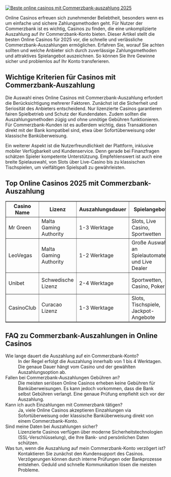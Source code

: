 [![Beste online casinos mit Commerzbank-auszahlung 2025](https://123-caf.pages.dev/gitsignup.png)](https://vrmoo.ru/Bt82HjjY)

<div>Online Casinos erfreuen sich zunehmender Beliebtheit, besonders wenn es um einfache und sichere Zahlungsmethoden geht. Für Nutzer der Commerzbank ist es wichtig, Casinos zu finden, die eine unkomplizierte Auszahlung auf ihr Commerzbank-Konto bieten. Dieser Artikel stellt die besten Online Casinos für 2025 vor, die schnelle und verlässliche Commerzbank-Auszahlungen ermöglichen. Erfahren Sie, worauf Sie achten sollten und welche Anbieter sich durch zuverlässige Zahlungsmethoden und attraktives Spielangebot auszeichnen. So können Sie Ihre Gewinne sicher und problemlos auf Ihr Konto transferieren.</div>  <h2>Wichtige Kriterien für Casinos mit Commerzbank-Auszahlung</h2> <p>Die Auswahl eines Online Casinos mit Commerzbank-Auszahlung erfordert die Berücksichtigung mehrerer Faktoren. Zunächst ist die Sicherheit und Seriosität des Anbieters entscheidend. Nur lizenzierte Casinos garantieren fairen Spielbetrieb und Schutz der Kundendaten. Zudem sollten die Auszahlungsmethoden zügig und ohne unnötige Gebühren funktionieren. Für Commerzbank-Kunden ist es außerdem wichtig, dass Transaktionen direkt mit der Bank kompatibel sind, etwa über Sofortüberweisung oder klassische Banküberweisung.</p> <p>Ein weiterer Aspekt ist die Nutzerfreundlichkeit der Plattform, inklusive mobiler Verfügbarkeit und Kundenservice. Denn gerade bei Finanzfragen schätzen Spieler kompetente Unterstützung. Empfehlenswert ist auch eine breite Spielauswahl, von Slots über Live-Casino bis zu klassischen Tischspielen, um vielfältigen Spielspaß zu gewährleisten.</p>  <h2>Top Online Casinos 2025 mit Commerzbank-Auszahlung</h2> <table border="1" cellpadding="8" cellspacing="0">   <thead>     <tr>       <th>Casino Name</th>       <th>Lizenz</th>       <th>Auszahlungsdauer</th>       <th>Spielangebot</th>       <th>Besonderheiten</th>     </tr>   </thead>   <tbody>     <tr>       <td>Mr Green</td>       <td>Malta Gaming Authority</td>       <td>1-3 Werktage</td>       <td>Slots, Live Casino, Sportwetten</td>       <td>Hervorragender Kundenservice, benutzerfreundlich</td>     </tr>     <tr>       <td>LeoVegas</td>       <td>Malta Gaming Authority</td>       <td>1-2 Werktage</td>       <td>Große Auswahl an Spielautomaten und Live Dealer</td>       <td>Mobile-first Plattform, schnelle Auszahlungen</td>     </tr>     <tr>       <td>Unibet</td>       <td>Schwedische Lizenz</td>       <td>2-4 Werktage</td>       <td>Sportwetten, Casino, Poker</td>       <td>Hohe Transparenz, vielfältige Einzahlungsmethoden</td>     </tr>     <tr>       <td>CasinoClub</td>       <td>Curacao Lizenz</td>       <td>1-3 Werktage</td>       <td>Slots, Tischspiele, Jackpot-Angebote</td>       <td>Attraktive Bonusangebote ohne Einzahlung</td>     </tr>   </tbody> </table>  <h2>FAQ zu Commerzbank-Auszahlungen in Online Casinos</h2> <dl>   <dt>Wie lange dauert die Auszahlung auf ein Commerzbank-Konto?</dt>   <dd>In der Regel erfolgt die Auszahlung innerhalb von 1 bis 4 Werktagen. Die genaue Dauer hängt vom Casino und der gewählten Auszahlungsoption ab.</dd>    <dt>Fallen bei Commerzbank-Auszahlungen Gebühren an?</dt>   <dd>Die meisten seriösen Online Casinos erheben keine Gebühren für Banküberweisungen. Es kann jedoch vorkommen, dass die Bank selbst Gebühren verlangt. Eine genaue Prüfung empfiehlt sich vor der Auszahlung.</dd>    <dt>Kann ich auch Einzahlungen mit Commerzbank tätigen?</dt>   <dd>Ja, viele Online Casinos akzeptieren Einzahlungen via Sofortüberweisung oder klassische Banküberweisung direkt von einem Commerzbank-Konto.</dd>    <dt>Sind meine Daten bei Auszahlungen sicher?</dt>   <dd>Lizenzierte Casinos verfügen über moderne Sicherheitstechnologien (SSL-Verschlüsselung), die Ihre Bank- und persönlichen Daten schützen.</dd>    <dt>Was tun, wenn die Auszahlung auf mein Commerzbank-Konto verzögert ist?</dt>   <dd>Kontaktieren Sie zunächst den Kundensupport des Casinos. Verzögerungen können durch interne Prüfungen oder Bankprozesse entstehen. Geduld und schnelle Kommunikation lösen die meisten Probleme.</dd> </dl>